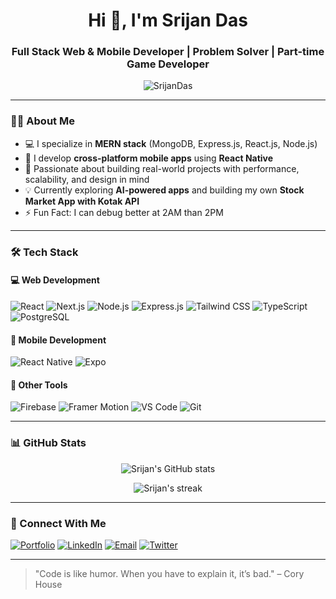 <h1 align="center">Hi 👋, I'm Srijan Das</h1>
<h3 align="center">Full Stack Web & Mobile Developer | Problem Solver | Part-time Game Developer</h3>

<p align="center">
  <img src="https://komarev.com/ghpvc/?username=SrijanDas&label=Profile%20views&color=0e75b6&style=flat" alt="SrijanDas" />
</p>

---

### 👨‍💻 About Me
- 💻 I specialize in **MERN stack** (MongoDB, Express.js, React.js, Node.js)
- 📱 I develop **cross-platform mobile apps** using **React Native**
- 🎯 Passionate about building real-world projects with performance, scalability, and design in mind
- 💡 Currently exploring **AI-powered apps** and building my own **Stock Market App with Kotak API**
- ⚡ Fun Fact: I can debug better at 2AM than 2PM

---

### 🛠️ Tech Stack
#### 💻 Web Development
![React](https://img.shields.io/badge/-React-20232A?style=flat-square&logo=react)
![Next.js](https://img.shields.io/badge/-Next.js-000000?style=flat-square&logo=nextdotjs)
![Node.js](https://img.shields.io/badge/-Node.js-339933?style=flat-square&logo=node.js)
![Express.js](https://img.shields.io/badge/-Express.js-000000?style=flat-square&logo=express)
![Tailwind CSS](https://img.shields.io/badge/-TailwindCSS-06B6D4?style=flat-square&logo=tailwind-css)
![TypeScript](https://img.shields.io/badge/-TypeScript-3178C6?style=flat-square&logo=typescript)
![PostgreSQL](https://img.shields.io/badge/-PostgreSQL-336791?style=flat-square&logo=postgresql)

#### 📱 Mobile Development
![React Native](https://img.shields.io/badge/-React%20Native-20232A?style=flat-square&logo=react)
![Expo](https://img.shields.io/badge/-Expo-000020?style=flat-square&logo=expo)

#### 🧠 Other Tools
![Firebase](https://img.shields.io/badge/-Firebase-FFCA28?style=flat-square&logo=firebase)
![Framer Motion](https://img.shields.io/badge/-Framer%20Motion-EF476F?style=flat-square&logo=framer)
![VS Code](https://img.shields.io/badge/-VS%20Code-007ACC?style=flat-square&logo=visual-studio-code)
![Git](https://img.shields.io/badge/-Git-F05032?style=flat-square&logo=git)

---

### 📊 GitHub Stats
<p align="center">
  <img src="https://github-readme-stats.vercel.app/api?username=SrijanDas&show_icons=true&theme=radical" alt="Srijan's GitHub stats" />
</p>

<p align="center">
  <img src="https://github-readme-streak-stats.herokuapp.com/?user=SrijanDas&theme=radical" alt="Srijan's streak" />
</p>

---

### 🔗 Connect With Me
[![Portfolio](https://img.shields.io/badge/-Portfolio-000?style=flat-square&logo=vercel&logoColor=white)](https://srijandev.vercel.app)
[![LinkedIn](https://img.shields.io/badge/-LinkedIn-blue?style=flat-square&logo=linkedin)]([https://linkedin.com/in/srijan-das](https://www.linkedin.com/in/srijangdas/))
[![Email](https://img.shields.io/badge/-Email-D14836?style=flat-square&logo=gmail&logoColor=white)](mailto:srijangod10@gmail.com)
[![Twitter](https://img.shields.io/badge/-Twitter-1DA1F2?style=flat-square&logo=twitter&logoColor=white)](https://twitter.com/godstheguytm)

---

> "Code is like humor. When you have to explain it, it’s bad." – Cory House


<!--
**srijangdas/srijangdas** is a ✨ _special_ ✨ repository because its `README.md` (this file) appears on your GitHub profile.

Here are some ideas to get you started:

- 🔭 I’m currently working on ...
- 🌱 I’m currently learning ...
- 👯 I’m looking to collaborate on ...
- 🤔 I’m looking for help with ...
- 💬 Ask me about ...
- 📫 How to reach me: ...
- 😄 Pronouns: ...
- ⚡ Fun fact: ...
-->

